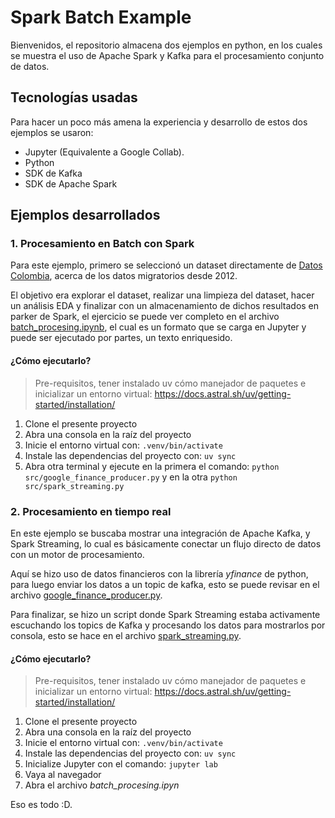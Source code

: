 # Spark Batch Example
Bienvenidos, el repositorio almacena dos ejemplos en python, en los cuales se muestra el uso de Apache Spark y Kafka para el procesamiento conjunto de datos.

## Tecnologías usadas
Para hacer un poco más amena la experiencia y desarrollo de estos dos ejemplos se usaron:
- Jupyter (Equivalente a Google Collab).
- Python
- SDK de Kafka
- SDK de Apache Spark

## Ejemplos desarrollados
### 1. Procesamiento en Batch con Spark
Para este ejemplo, primero se seleccionó un dataset directamente de [Datos Colombia](https://www.datos.gov.co/Estad-sticas-Nacionales/Entradas-de-extranjeros-a-Colombia/96sh-4v8d/about_data), acerca de los datos migratorios desde 2012.

El objetivo era explorar el dataset, realizar una limpieza del dataset, hacer un análisis EDA y finalizar con un almacenamiento de dichos resultados en parker de Spark, el ejercicio se puede ver completo en el archivo [batch_procesing.ipynb](https://github.com/alej3011/spark-batch-example/blob/main/batch_procesing.ipynb), el cual es un formato que se carga en Jupyter y puede ser ejecutado por partes, un texto enriquesido.

#### ¿Cómo ejecutarlo?
> Pre-requisitos, tener instalado uv cómo manejador de paquetes e inicializar un entorno virtual: https://docs.astral.sh/uv/getting-started/installation/
1. Clone el presente proyecto
2. Abra una consola en la raíz del proyecto
3. Inicie el entorno virtual con: `.venv/bin/activate`
4. Instale las dependencias del proyecto con: `uv sync`
5. Abra otra terminal y ejecute en la primera el comando: `python src/google_finance_producer.py` y en la otra `python src/spark_streaming.py`

### 2. Procesamiento en tiempo real
En este ejemplo se buscaba mostrar una integración de Apache Kafka, y Spark Streaming, lo cual es básicamente conectar un flujo directo de datos con un
motor de procesamiento.

Aquí se hizo uso de datos financieros con la librería *yfinance* de python, para luego enviar los datos a un topic de kafka, esto se puede revisar en el archivo [google_finance_producer.py](https://github.com/alej3011/spark-batch-example/blob/main/src/google_finance_producer.py).

Para finalizar, se hizo un script donde Spark Streaming estaba activamente escuchando los topics de Kafka y procesando los datos para mostrarlos por consola, esto se hace en el archivo [spark_streaming.py](https://github.com/alej3011/spark-batch-example/blob/main/src/spark_streaming.py).

#### ¿Cómo ejecutarlo?
> Pre-requisitos, tener instalado uv cómo manejador de paquetes e inicializar un entorno virtual: https://docs.astral.sh/uv/getting-started/installation/
1. Clone el presente proyecto
2. Abra una consola en la raíz del proyecto
3. Inicie el entorno virtual con: `.venv/bin/activate`
4. Instale las dependencias del proyecto con: `uv sync`
5. Inicialize Jupyter con el comando: `jupyter lab`
6. Vaya al navegador
7. Abra el archivo *batch_procesing.ipyn*

Eso es todo :D.

